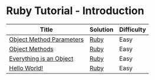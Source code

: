 # Ruby Tutorial - Introduction

| Title | Solution | Difficulty |
| ----- | -------- | ---------- |
| [Object Method Parameters](https://www.hackerrank.com/challenges/ruby-tutorials-object-method-parameters) | [Ruby](./Object%20Method%20Parameters/main.rb) | Easy |
| [Object Methods](https://www.hackerrank.com/challenges/ruby-tutorial-object-methods) | [Ruby](./Object%20Methods/main.rb) | Easy |
| [Everything is an Object](https://www.hackerrank.com/challenges/ruby-tutorial-everything-is-an-object) | [Ruby](./Everything%20is%20an%20Object/main.rb) | Easy |
| [Hello World!](https://www.hackerrank.com/challenges/ruby-hello-world) | [Ruby](./Hello%20World!/main.rb) | Easy |
